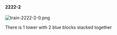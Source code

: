 #### 2222-2
![train-2222-2-0.png](https://github.com/lil-lab/nlvr/raw/master/nlvr/train/images/26/train-2222-2-0.png "train-2222-2-0.png")

There is 1 tower with 2 blue blocks stacked together